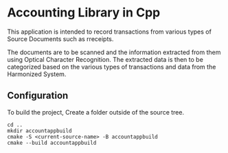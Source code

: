 # Accounting Library in Cpp

This application is intended to record transactions from various types of Source Documents such as rreceipts.

The documents are to be scanned and the information extracted from them using Optical Character Recognition. The extracted data is then to be categorized based on the various types of transactions and data from the Harmonized System. 

## Configuration

To build the project, Create a folder outside of the source tree.

```
cd ..
mkdir accountappbuild
cmake -S <current-source-name> -B accountappbuild
cmake --build accountappbuild
```
